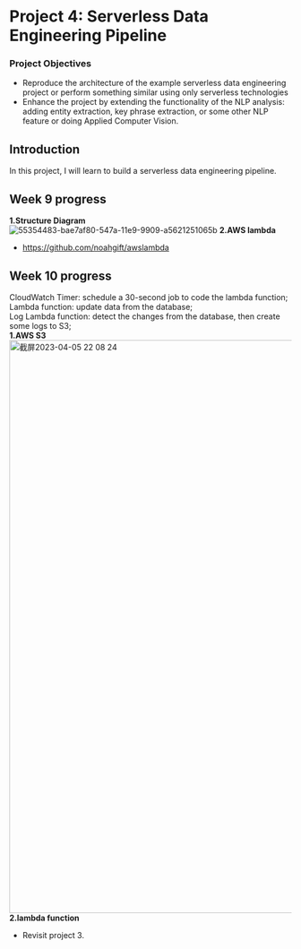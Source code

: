 # Project 4: Serverless Data Engineering Pipeline
### Project Objectives
- Reproduce the architecture of the example serverless data engineering project or perform something similar using only serverless technologies
- Enhance the project by extending the functionality of the NLP analysis: adding entity extraction, key phrase extraction, or some other NLP feature or doing Applied Computer Vision.
## Introduction
In this project, I will learn to build a serverless data engineering pipeline.
## Week 9 progress
**1.Structure Diagram**
![55354483-bae7af80-547a-11e9-9909-a5621251065b](https://user-images.githubusercontent.com/84234596/228644401-a6a3406a-af7c-4504-a3e3-38293c3272c7.png)
**2.AWS lambda**
- https://github.com/noahgift/awslambda
## Week 10 progress
CloudWatch Timer: schedule a 30-second job to code the lambda function;  
Lambda function: update data from the database;  
Log Lambda function: detect the changes from the database, then create some logs to S3;  
**1.AWS S3**
<img width="1023" alt="截屏2023-04-05 22 08 24" src="https://user-images.githubusercontent.com/84234596/230254462-78ad70f5-7a04-49f0-8037-cb6a372d6436.png">
**2.lambda function**
- Revisit project 3.
